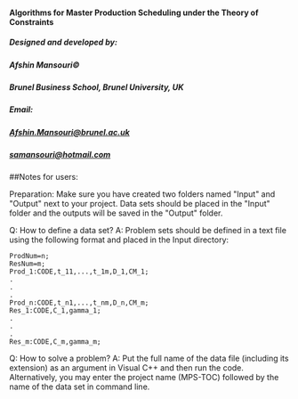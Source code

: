 #### Algorithms for Master Production Scheduling under the Theory of Constraints

#####			Designed and developed by:
#####                           Afshin Mansouri© 
#####	    Brunel Business School, Brunel University, UK
#####	      	                Email: 
#####		    Afshin.Mansouri@brunel.ac.uk
#####		       samansouri@hotmail.com


##Notes for users: 

Preparation: Make sure you have created two folders named "Input" and "Output" next to your project.
Data sets should be placed in the "Input" folder and the outputs will be saved in the "Output" folder.

Q: How to define a data set?
A: Problem sets should be defined in a text file using the following format and placed in the Input directory:

```
ProdNum=n;
ResNum=m;
Prod_1:CODE,t_11,...,t_1m,D_1,CM_1;
.
.
.
Prod_n:CODE,t_n1,...,t_nm,D_n,CM_m;
Res_1:CODE,C_1,gamma_1;
.
.
.
Res_m:CODE,C_m,gamma_m;
```

Q: How to solve a problem?
A: Put the full name of the data file (including its extension) as an argument in Visual C++ and then run the code. 
Alternatively, you may enter the project name (MPS-TOC) followed by the name of the data set in command line.
 


